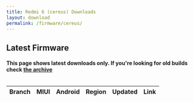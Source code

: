 ```yaml
---
title: Redmi 6 (cereus) Downloads
layout: download
permalink: /firmware/cereus/
---
```


## Latest Firmware
#### This page shows latest downloads only. If you're looking for old builds check [the archive](/archive/firmware/cereus/)


<div style="overflow-x:auto;">
<table id="firmware" class="compact row-border" style="width:100%">
    <thead>
        <tr>
            <th>Branch</th>
            <th>MIUI</th>
            <th>Android</th>
            <th>Region</th>
            <th>Updated</th>
            <th>Link</th>
        </tr>
    </thead>
    <script>loadFirmwareDownloads('cereus', 'latest')</script>
</table>
</div>
